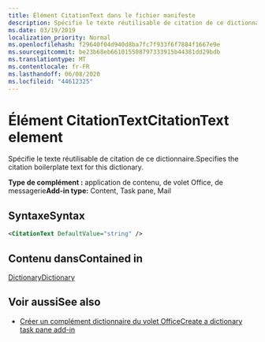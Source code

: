 ```yaml
---
title: Élément CitationText dans le fichier manifeste
description: Spécifie le texte réutilisable de citation de ce dictionnaire.
ms.date: 03/19/2019
localization_priority: Normal
ms.openlocfilehash: f29640f04d940d8ba7fc7f933f6f7884f1667e9e
ms.sourcegitcommit: be23b68eb661015508797333915b44381dd29bdb
ms.translationtype: MT
ms.contentlocale: fr-FR
ms.lasthandoff: 06/08/2020
ms.locfileid: "44612325"
---
```

# <a name="citationtext-element"></a><span data-ttu-id="cca89-103">Élément CitationText</span><span class="sxs-lookup"><span data-stu-id="cca89-103">CitationText element</span></span>

<span data-ttu-id="cca89-104">Spécifie le texte réutilisable de citation de ce dictionnaire.</span><span class="sxs-lookup"><span data-stu-id="cca89-104">Specifies the citation boilerplate text for this dictionary.</span></span>

<span data-ttu-id="cca89-105">**Type de complément :** application de contenu, de volet Office, de messagerie</span><span class="sxs-lookup"><span data-stu-id="cca89-105">**Add-in type:** Content, Task pane, Mail</span></span>

## <a name="syntax"></a><span data-ttu-id="cca89-106">Syntaxe</span><span class="sxs-lookup"><span data-stu-id="cca89-106">Syntax</span></span>

```XML
<CitationText DefaultValue="string" />
```

## <a name="contained-in"></a><span data-ttu-id="cca89-107">Contenu dans</span><span class="sxs-lookup"><span data-stu-id="cca89-107">Contained in</span></span>

[<span data-ttu-id="cca89-108">Dictionary</span><span class="sxs-lookup"><span data-stu-id="cca89-108">Dictionary</span></span>](dictionary.md)

## <a name="see-also"></a><span data-ttu-id="cca89-109">Voir aussi</span><span class="sxs-lookup"><span data-stu-id="cca89-109">See also</span></span>

- [<span data-ttu-id="cca89-110">Créer un complément dictionnaire du volet Office</span><span class="sxs-lookup"><span data-stu-id="cca89-110">Create a dictionary task pane add-in</span></span>](../../word/dictionary-task-pane-add-ins.md)

